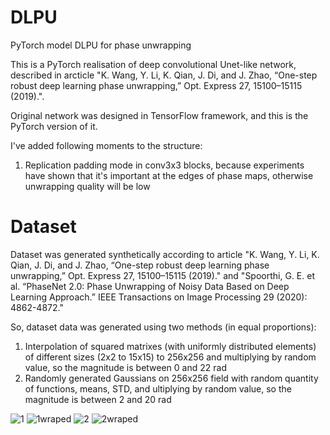 # DLPU
PyTorch model DLPU for phase unwrapping

This is a PyTorch realisation of deep convolutional Unet-like network, described in arcticle "K. Wang, Y. Li, K. Qian, J. Di, and J. Zhao, “One-step robust deep
learning phase unwrapping,” Opt. Express 27, 15100–15115 (2019).". 

Original network was designed in TensorFlow framework, and this is the PyTorch version of it.

I've added following moments to the structure:

1. Replication padding mode in conv3x3 blocks, because experiments have shown that it's important at the edges of phase maps,
otherwise unwrapping quality will be low

# Dataset
Dataset was generated synthetically according to article "K. Wang, Y. Li, K. Qian, J. Di, and J. Zhao, “One-step robust deep
learning phase unwrapping,” Opt. Express 27, 15100–15115 (2019)." and "Spoorthi, G. E. et al. “PhaseNet 2.0: Phase Unwrapping of Noisy Data Based on Deep Learning Approach.” IEEE Transactions on Image Processing 29 (2020): 4862-4872."

So, dataset data was generated using two methods (in equal proportions):

1. Interpolation of squared matrixes (with uniformly distributed elements) of different sizes (2x2 to 15x15) to 256x256 and multiplying by random value, so the magnitude is between 0 and 22 rad
2. Randomly generated Gaussians on 256x256 field with random quantity of functions, means, STD, and ultiplying by random value, so the magnitude is between 2 and 20 rad

![1](https://user-images.githubusercontent.com/73649419/115594966-07f78200-a2df-11eb-8537-3e0189b45a87.png)
![1wraped](https://user-images.githubusercontent.com/73649419/115594974-0a59dc00-a2df-11eb-8ff1-9842f7af5302.png)
![2](https://user-images.githubusercontent.com/73649419/115594982-0c239f80-a2df-11eb-8c61-98ffd923ee0f.png)
![2wraped](https://user-images.githubusercontent.com/73649419/115594989-0ded6300-a2df-11eb-81a4-71aa60ae4faf.png)
